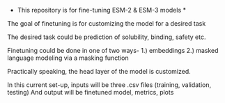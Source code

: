 * This repository is for fine-tuning ESM-2 & ESM-3 models *

The goal of finetuning is for customizing the model for a desired task 

The desired task could be prediction of solubility, binding, safety etc.

Finetuning could be done in one of two ways-
1.) embeddings
2.) masked language modeling via a masking function

Practically speaking, the head layer of the model is customized.

In this current set-up, inputs will be three .csv files (training, validation, testing)
And output will be finetuned model, metrics, plots